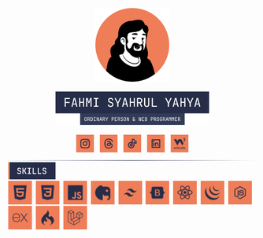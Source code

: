 <div align="center">
  <img src="profile.png" width="150" height="150">
  <br>
  <br>
  <img src="images/label-name.png" width="312">
  <br>
  <br>
  <a href="https://www.instagram.com/code.with.fahmi/"><img src="images/instagran.svg" width="36"></a>
  &nbsp;
  <a href="https://www.threads.net/@code.with.fahmi"><img src="images/threads.svg" width="36"></a>
  &nbsp;
  <a href="https://www.tiktok.com/@code.with.fahmi"><img src="images/tiktok.svg" width="36"></a>
  &nbsp;
  <a href="https://www.linkedin.com/in/fahmi-syahrul-yahya"><img src="images/linkedin.svg" width="36" /></a>
  &nbsp;
  <a href=""><img src="images/w3profile.svg" width="36" /></a>
</div>
<img src="images/border.svg">
<br>
<div>
<img src="images/label-skills.svg" width="96">
<br>
<img src="images/HTML.svg" width="48">&nbsp;&nbsp;<img src="images/CSS.svg" width="48">&nbsp;&nbsp;<img src="images/JS.svg" width="48">&nbsp;&nbsp;<img src="images/PHP.svg" width="48">&nbsp;&nbsp;<img src="images/Tailwind.svg" width="48">&nbsp;&nbsp;<img src="images/Bootstrap.svg" width="48">&nbsp;&nbsp;<img src="images/React.svg" width="48">&nbsp;&nbsp;<img src="images/jQuery.svg" width="48">&nbsp;&nbsp;<img src="images/Nodejs.svg" width="48">&nbsp;&nbsp;<img src="images/Express.svg" width="48">&nbsp;&nbsp;<img src="images/CodeIgniter.svg" width="48">&nbsp;&nbsp;<img src="images/Laravel.svg" width="48">
</div>